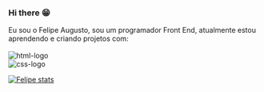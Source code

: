 ### Hi there :grin:

Eu sou o Felipe Augusto, sou um programador Front End, atualmente estou aprendendo e criando projetos com:
<br>
<br>
 <img src="https://img.shields.io/badge/HTML5-E34F26?style=for-the-badge&logo=html5&logoColor=white" alt="html-logo" />
<br>
 <img src="https://img.shields.io/badge/CSS3-1572B6?style=for-the-badge&logo=css3&logoColor=white" alt="css-logo" />

[![Felipe stats](https://github-readme-stats.vercel.app/api?username=Fiil2403)](https://github.com/anuraghazra/github-readme-stats)
